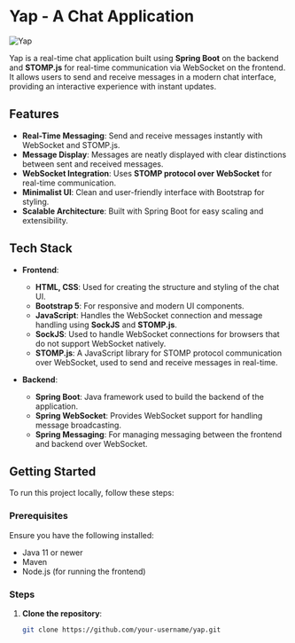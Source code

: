 # Yap - A Chat Application

![Yap]([https://github.com/mddudha/yap/blob/master/yap.png])

Yap is a real-time chat application built using **Spring Boot** on the backend and **STOMP.js** for real-time communication via WebSocket on the frontend. It allows users to send and receive messages in a modern chat interface, providing an interactive experience with instant updates.

## Features

- **Real-Time Messaging**: Send and receive messages instantly with WebSocket and STOMP.js.
- **Message Display**: Messages are neatly displayed with clear distinctions between sent and received messages.
- **WebSocket Integration**: Uses **STOMP protocol over WebSocket** for real-time communication.
- **Minimalist UI**: Clean and user-friendly interface with Bootstrap for styling.
- **Scalable Architecture**: Built with Spring Boot for easy scaling and extensibility.

## Tech Stack

- **Frontend**:
  - **HTML, CSS**: Used for creating the structure and styling of the chat UI.
  - **Bootstrap 5**: For responsive and modern UI components.
  - **JavaScript**: Handles the WebSocket connection and message handling using **SockJS** and **STOMP.js**.
  - **SockJS**: Used to handle WebSocket connections for browsers that do not support WebSocket natively.
  - **STOMP.js**: A JavaScript library for STOMP protocol communication over WebSocket, used to send and receive messages in real-time.

- **Backend**:
  - **Spring Boot**: Java framework used to build the backend of the application.
  - **Spring WebSocket**: Provides WebSocket support for handling message broadcasting.
  - **Spring Messaging**: For managing messaging between the frontend and backend over WebSocket.

## Getting Started

To run this project locally, follow these steps:

### Prerequisites

Ensure you have the following installed:

- Java 11 or newer
- Maven
- Node.js (for running the frontend)

### Steps

1. **Clone the repository**:
   ```bash
   git clone https://github.com/your-username/yap.git
